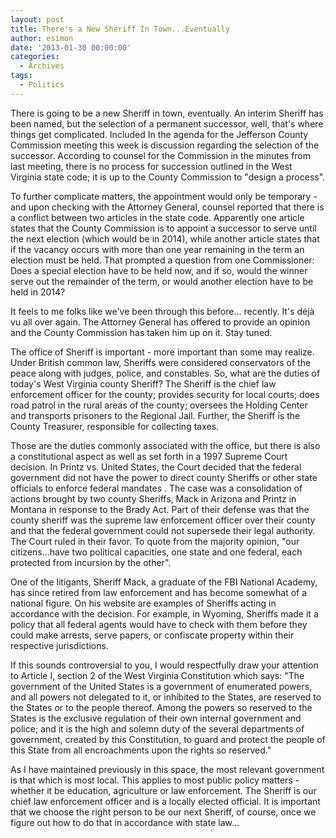 ```yaml
---
layout: post
title: There's a New Sheriff In Town...Eventually
author: esimon
date: '2013-01-30 00:00:00'
categories:
  - Archives
tags:
  - Politics
---
```

There is going to be a new Sheriff in town, eventually. An interim Sheriff has been named, but the selection of a permanent successor, well, that's where things get complicated. Included In the agenda for the Jefferson County Commission meeting this week is discussion regarding the selection of the successor. According to counsel for the Commission in the minutes from last meeting, there is no process for succession outlined in the West Virginia state code; it is up to the County Commission to "design a process". 

To further complicate matters, the appointment would only be temporary - and upon checking with the Attorney General, counsel reported that there is a conflict between two articles in the state code. Apparently one article states that the County Commission is to appoint a successor to serve until the next election (which would be in 2014), while another article states that if the vacancy occurs with more than one year remaining in the term an election must be held. That prompted a question from one Commissioner: Does a special election have to be held now, and if so, would the winner serve out the remainder of the term, or would another election have to be held in 2014? 

It feels to me folks like we've been through this before... recently. It's déjà vu all over again. The Attorney General has offered to provide an opinion and the County Commission has taken him up on it. Stay tuned. 

The office of Sheriff is important - more important than some may realize. Under British common law, Sheriffs were considered conservators of the peace along with judges, police, and constables. So, what are the duties of today's West Virginia county Sheriff? The Sheriff is the chief law enforcement officer for the county; provides security for local courts; does road patrol in the rural areas of the county; oversees the Holding Center and transports prisoners to the Regional Jail. Further, the Sheriff is the County Treasurer, responsible for collecting taxes. 

Those are the duties commonly associated with the office, but there is also a constitutional aspect as well as set forth in a 1997 Supreme Court decision. In Printz vs. United States, the Court decided that the federal government did not have the power to direct county Sheriffs or other state officials to enforce federal mandates . The case was a consolidation of actions brought by two county Sheriffs, Mack in Arizona and Printz in Montana in response to the Brady Act. Part of their defense was that the county sheriff was the supreme law enforcement officer over their county and that the federal government could not supersede their legal authority. The Court ruled in their favor. To quote from the majority opinion, "our citizens...have two political capacities, one state and one federal, each protected from incursion by the other".

One of the litigants, Sheriff Mack, a graduate of the FBI National Academy, has since retired from law enforcement and has become somewhat of a national figure. On his website are examples of Sheriffs acting in accordance with the decision. For example, in Wyoming, Sheriffs made it a policy that all federal agents would have to check with them before they could make arrests, serve papers, or confiscate property within their respective jurisdictions. 

If this sounds controversial to you, I would respectfully draw your attention to Article I, section 2 of the West Virginia Constitution which says: "The government of the United States is a government of enumerated powers, and all powers not delegated to it, or inhibited to the States, are reserved to the States or to the people thereof. Among the powers so reserved to the States is the exclusive regulation of their own internal government and police; and it is the high and solemn duty of the several departments of government, created by this Constitution, to guard and protect the people of this State from all encroachments upon the rights so reserved." 

As I have maintained previously in this space, the most relevant government is that which is most local. This applies to most public policy matters - whether it be education, agriculture or law enforcement. The Sheriff is our chief law enforcement officer and is a locally elected official. It is important that we choose the right person to be our next Sheriff, of course, once we figure out how to do that in accordance with state law... 

